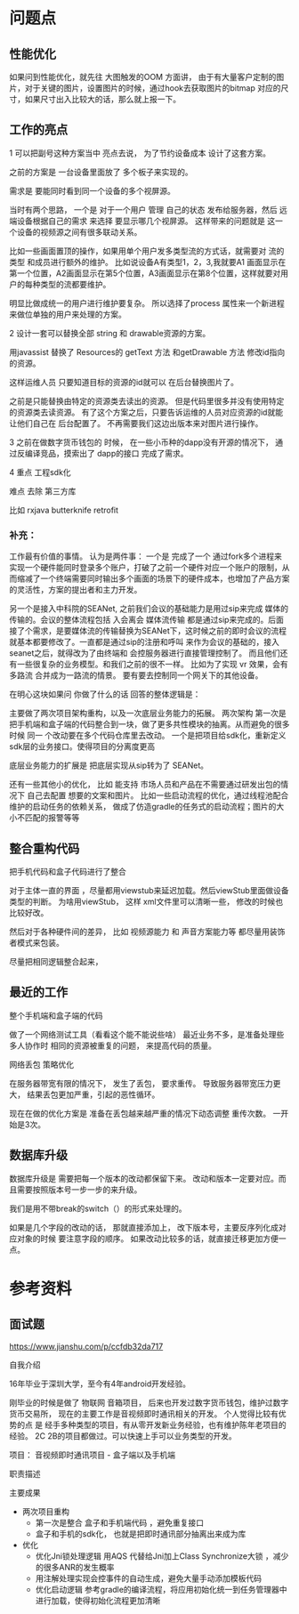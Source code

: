 # 问题点

## 性能优化

如果问到性能优化，就先往 大图触发的OOM 方面讲， 
由于有大量客户定制的图片，对于关键的图片，设置图片的时候，通过hook去获取图片的bitmap 对应的尺寸，如果尺寸出入比较大的话，那么就上报一下。



## 工作的亮点



1 可以把副号这种方案当中 亮点去说，
为了节约设备成本 设计了这套方案。





之前的方案是 一台设备里面放了 多个板子来实现的。

需求是 要能同时看到同一个设备的多个视屏源。

当时有两个思路， 
一个是    对于一个用户 管理 自己的状态 发布给服务器，然后 远端设备根据自己的需求 来选择 要显示哪几个视屏源。
这样带来的问题就是  这一个设备的视频源之间有很多联动关系。

比如一些画面置顶的操作，如果用单个用户发多类型流的方式话，就需要对 流的类型 和成员进行额外的维护。
比如说设备A有类型1，2，3,我就要A1 画面显示在第一个位置，A2画面显示在第5个位置，A3画面显示在第8个位置，这样就要对用户的每种类型的流都要维护。

明显比做成统一的用户进行维护要复杂。
所以选择了process 属性来一个新进程 来做位单独的用户来处理的方案。





2  设计一套可以替换全部 string 和 drawable资源的方案。

用javassist 替换了 Resources的 getText 方法 和getDrawable 方法
修改id指向的资源。

这样运维人员 只要知道目标的资源的id就可以 在后台替换图片了。

之前是只能替换由特定的资源类去读出的资源。
但是代码里很多并没有使用特定的资源类去读资源。
有了这个方案之后，只要告诉运维的人员对应资源的id就能让他们自己在
后台配置了。
不再需要我们这边出版本来对图片进行操作。

3 
之前在做数字货币钱包的 时候，  在一些小币种的dapp没有开源的情况下， 通过反编译竞品，摸索出了 dapp的接口 完成了需求。



4 重点   工程sdk化

难点 去除 第三方库

比如  rxjava  butterknife    retrofit

### 补充：

工作最有价值的事情。
认为是两件事：
 一个是 完成了一个 通过fork多个进程来实现一个硬件能同时登录多个账户，打破了之前一个硬件对应一个账户的限制，从而缩减了一个终端需要同时输出多个画面的场景下的硬件成本，也增加了产品方案的灵活性，方案的提出者和主力开发。

另一个是接入中科院的SEANet, 之前我们会议的基础能力是用过sip来完成 媒体的传输的。会议的整体流程包括 入会离会 媒体流传输 都是通过sip来完成的。后面接了个需求，是要媒体流的传输替换为SEANet下，这时候之前的即时会议的流程就基本都要修改了。一直都是通过sip的注册和呼叫 来作为会议的基础的，接入seanet之后，就得改为了由终端和 会控服务器进行直接管理控制了。  而且他们还有一些很复杂的业务模型。和我们之前的很不一样。
比如为了实现 vr 效果，会有多路流 合并成为一路流的情景。 要有要去控制同一个网关下的其他设备。

在明心这块如果问 你做了什么的话  回答的整体逻辑是：

 主要做了两次项目架构重构，以及一次底层业务能力的拓展。
两次架构 第一次是把手机端和盒子端的代码整合到一块，做了更多共性模块的抽离。从而避免的很多时候 同一 个改动要在多个代码仓库里去改动。
一个是把项目给sdk化，重新定义sdk层的业务接口。使得项目的分离度更高

底层业务能力的扩展是 把底层实现从sip转为了 SEANet。

还有一些其他小的优化， 比如 能支持 市场人员和产品在不需要通过研发出包的情况下 自己去配置 想要的文案和图片。  比如一些启动流程的优化，通过线程池配合维护的启动任务的依赖关系， 做成了仿造gradle的任务式的启动流程；图片的大小不匹配的报警等等 





## 整合重构代码

把手机代码和盒子代码进行了整合

对于主体一直的界面 ，尽量都用viewstub来延迟加载。然后viewStub里面做设备类型的判断。
为啥用viewStub， 这样 xml文件里可以清晰一些， 修改的时候也比较好改。

然后对于各种硬件间的差异， 比如 视频源能力 和 声音方案能力等 都尽量用装饰者模式来包装。

尽量把相同逻辑整合起来，

### 









## 最近的工作

整个手机端和盒子端的代码

做了一个网络测试工具（看看这个能不能说些啥）
最近业务不多，是准备处理些多人协作时 相同的资源被重复的问题， 来提高代码的质量。



网络丢包 策略优化

在服务器带宽有限的情况下， 发生了丢包， 要求重传。
导致服务器带宽压力更大， 结果丢包更加严重，引起的恶性循环。

现在在做的优化方案是 准备在丢包越来越严重的情况下动态调整 重传次数。 一开始是3次。







## 数据库升级

数据库升级是 需要把每一个版本的改动都保留下来。
改动和版本一定要对应。而且需要按照版本号一步一步的来升级。

我们是用不带break的switch（）的形式来处理的。



如果是几个字段的改动的话， 那就直接添加上， 改下版本号，主要反序列化成对应对象的时候 要注意字段的顺序。
如果改动比较多的话，就直接迁移更加方便一点。

# 参考资料

## 面试题

https://www.jianshu.com/p/ccfdb32da717











自我介绍

16年毕业于深圳大学，至今有4年android开发经验。

刚毕业的时候是做了 物联网 音箱项目， 后来也开发过数字货币钱包，维护过数字货币交易所， 现在的主要工作是音视频即时通讯相关的开发。
个人觉得比较有优势的点 是 经手多种类型的项目，有从零开发新业务经验，也有维护陈年老项目的经验。
2C  2B的项目都做过。可以快速上手可以业务类型的开发。









项目： 音视频即时通讯项目 - 盒子端以及手机端

职责描述







主要成果

- 两次项目重构
  - 第一次是整合 盒子和手机端代码 ，避免重复接口
  - 盒子和手机的sdk化， 也就是把即时通讯部分抽离出来成为库
- 优化
  - 优化Jni锁处理逻辑
    用AQS 代替给Jni加上Class Synchronize大锁 ，减少的很多ANR的发生概率
  - 
    用注解处理实现会控事件的自动生成，避免大量手动添加模板代码
  - 优化启动逻辑
    参考gradle的编译流程，将应用初始化统一到任务管理器中进行加载，使得初始化流程更加清晰











